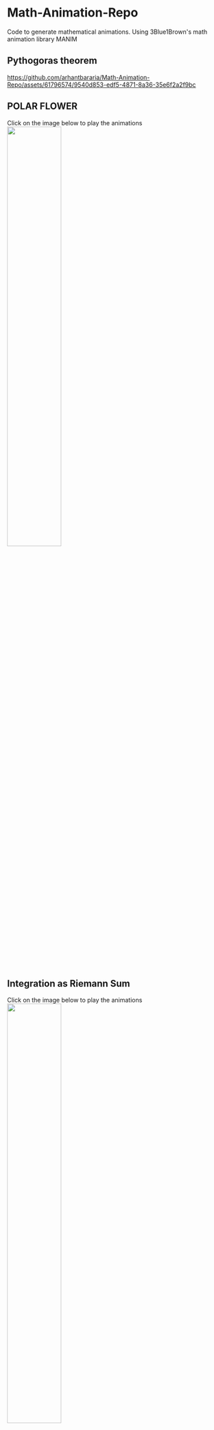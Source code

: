 # Math-Animation-Repo
Code to generate mathematical animations.  Using 3Blue1Brown's math animation library MANIM


## Pythogoras theorem


https://github.com/arhantbararia/Math-Animation-Repo/assets/61796574/9540d853-edf5-4871-8a36-35e6f2a2f9bc



## POLAR FLOWER
Click on the image below to play the animations
[<img src="https://i.ytimg.com/vi/LGsTR4n94ds/hqdefault.jpg" width="50%">](https://www.youtube.com/watch?v=LGsTR4n94ds "Polar Flower")


## Integration as Riemann Sum
Click on the image below to play the animations
[<img src="https://i.ytimg.com/vi/uQ3EwlAmZZg/hqdefault.jpg" width="50%">](https://www.youtube.com/watch?v=LGsTR4n94ds "Polar Flower")
